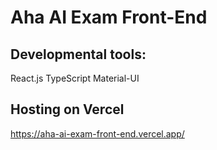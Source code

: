 # Aha AI Exam Front-End



## Developmental tools:
React.js
TypeScript
Material-UI



## Hosting on Vercel

https://aha-ai-exam-front-end.vercel.app/

